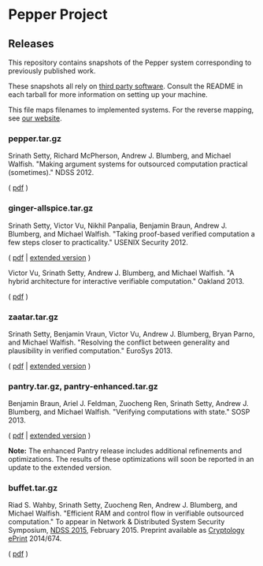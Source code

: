 # Pepper Project #
## Releases ##

This repository contains snapshots of the Pepper system corresponding to previously published work.

These snapshots all rely on [third party software](https://github.com/pepper-project/thirdparty).
Consult the README in each tarball for more information on setting up your machine.

This file maps filenames to implemented systems. For the reverse mapping, see [our website](http://www.pepper-project.org/source.htm).

### pepper.tar.gz ###

Srinath Setty, Richard McPherson, Andrew J. Blumberg, and Michael Walfish. "Making argument
systems for outsourced computation practical (sometimes)." NDSS 2012.

( [pdf](http://www.cs.utexas.edu/pepper/pepper-ndss12.pdf) )

### ginger-allspice.tar.gz ###

Srinath Setty, Victor Vu, Nikhil Panpalia, Benjamin Braun, Andrew J. Blumberg, and Michael Walfish.
"Taking proof-based verified computation a few steps closer to practicality." USENIX Security 2012.

( [pdf](http://www.cs.utexas.edu/pepper/ginger-usec12-v2.pdf) | [extended version](http://eprint.iacr.org/2012/598) )

Victor Vu, Srinath Setty, Andrew J. Blumberg, and Michael Walfish. "A hybrid architecture for
interactive verifiable computation." Oakland 2013.

( [pdf](http://www.cs.utexas.edu/pepper/allspice-oakland13.pdf) )

### zaatar.tar.gz ###

Srinath Setty, Benjamin Vraun, Victor Vu, Andrew J. Blumberg, Bryan Parno, and Michael Walfish.
"Resolving the conflict between generality and plausibility in verified computation." EuroSys 2013.

( [pdf](http://www.cs.utexas.edu/pepper/zaatar-eurosys13.pdf) | [extended version](http://www.cs.utexas.edu/pepper/zaatar-eurosys13.pdf) )

### pantry.tar.gz, pantry-enhanced.tar.gz ###

Benjamin Braun, Ariel J. Feldman, Zuocheng Ren, Srinath Setty, Andrew J. Blumberg, and Michael
Walfish. "Verifying computations with state." SOSP 2013.

( [pdf](http://www.cs.utexas.edu/pepper/pantry-sosp13.pdf) | [extended version](http://eprint.iacr.org/2013/356) )

**Note:** The enhanced Pantry release includes additional refinements and optimizations. The
results of these optimizations will soon be reported in an update to the extended version.

### buffet.tar.gz ###

Riad S. Wahby, Srinath Setty, Zuocheng Ren, Andrew J. Blumberg, and Michael Walfish.
"Efficient RAM and control flow in verifiable outsourced computation." To appear in Network &amp; Distributed System Security Symposium, [NDSS 2015](http://www.internetsociety.org/events/ndss-symposium-2015), February 2015. Preprint available as [Cryptology ePrint](https://eprint.iacr.org/) 2014/674.

( [pdf](https://eprint.iacr.org/2014/674) )
